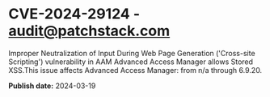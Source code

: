 # CVE-2024-29124 - audit@patchstack.com

Improper Neutralization of Input During Web Page Generation ('Cross-site Scripting') vulnerability in AAM Advanced Access Manager allows Stored XSS.This issue affects Advanced Access Manager: from n/a through 6.9.20.



**Publish date:** 2024-03-19
